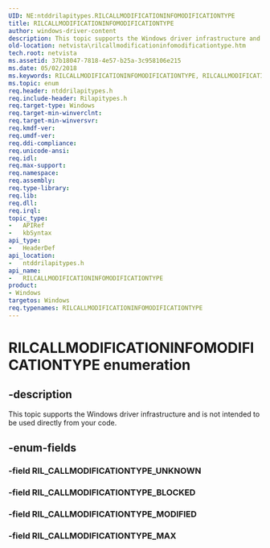 ```yaml
---
UID: NE:ntddrilapitypes.RILCALLMODIFICATIONINFOMODIFICATIONTYPE
title: RILCALLMODIFICATIONINFOMODIFICATIONTYPE
author: windows-driver-content
description: This topic supports the Windows driver infrastructure and is not intended to be used directly from your code.
old-location: netvista\rilcallmodificationinfomodificationtype.htm
tech.root: netvista
ms.assetid: 37b18047-7818-4e57-b25a-3c958106e215
ms.date: 05/02/2018
ms.keywords: RILCALLMODIFICATIONINFOMODIFICATIONTYPE, RILCALLMODIFICATIONINFOMODIFICATIONTYPE enumeration [Network Drivers Starting with Windows Vista], RIL_CALLMODIFICATIONTYPE_BLOCKED, RIL_CALLMODIFICATIONTYPE_MAX, RIL_CALLMODIFICATIONTYPE_MODIFIED, netvista.rilcallmodificationinfomodificationtype, ntddrilapitypes/RILCALLMODIFICATIONINFOMODIFICATIONTYPE, ntddrilapitypes/RIL_CALLMODIFICATIONTYPE_BLOCKED, ntddrilapitypes/RIL_CALLMODIFICATIONTYPE_MAX, ntddrilapitypes/RIL_CALLMODIFICATIONTYPE_MODIFIED
ms.topic: enum
req.header: ntddrilapitypes.h
req.include-header: Rilapitypes.h
req.target-type: Windows
req.target-min-winverclnt: 
req.target-min-winversvr: 
req.kmdf-ver: 
req.umdf-ver: 
req.ddi-compliance: 
req.unicode-ansi: 
req.idl: 
req.max-support: 
req.namespace: 
req.assembly: 
req.type-library: 
req.lib: 
req.dll: 
req.irql: 
topic_type:
-	APIRef
-	kbSyntax
api_type:
-	HeaderDef
api_location:
-	ntddrilapitypes.h
api_name:
-	RILCALLMODIFICATIONINFOMODIFICATIONTYPE
product:
- Windows
targetos: Windows
req.typenames: RILCALLMODIFICATIONINFOMODIFICATIONTYPE
---
```


# RILCALLMODIFICATIONINFOMODIFICATIONTYPE enumeration


## -description


This topic supports the Windows driver infrastructure and is not intended to be used directly from your code.


## -enum-fields




### -field RIL_CALLMODIFICATIONTYPE_UNKNOWN


### -field RIL_CALLMODIFICATIONTYPE_BLOCKED


### -field RIL_CALLMODIFICATIONTYPE_MODIFIED


### -field RIL_CALLMODIFICATIONTYPE_MAX

